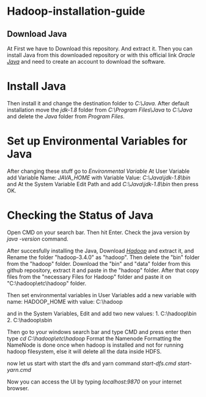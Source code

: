 # Hadoop-installation-guide
## Download Java
At First we have to Download this repository. And extract it.
Then you can install Java from this downloaded repository or with this official link
*Oracle [Java](https://www.oracle.com/apac/java/technologies/javase/javase8-archive-downloads.html#license-lightbox)* and 
need to create an account to download the software.

# Install Java
Then install it and change the destination folder to *C:\Java*. 
After default installation move the *jdk-1.8* folder from *C:\Program Files\Java* to *C:\Java* and 
delete the  *Java* folder from *Program Files*.

# Set up Environmental Variables for Java
After changing these stuff go to *Environmental Variable*
At User Variable add 
      Variable Name: *JAVA_HOME* with Variable Value: *C:\Java\jdk-1.8\bin* and 
At the System Variable Edit Path and add
      *C:\Java\jdk-1.8\bin* then press OK.

# Checking the Status of Java
Open CMD on your search bar. Then hit Enter. Check the java version by *java -version* command.

After succesfully installing the Java, 
Download [*Hadoop*](https://dlcdn.apache.org/hadoop/common/hadoop-3.4.0/hadoop-3.4.0.tar.gz) and extract it, and 
Rename the folder "hadoop-3.4.0" as "hadoop". Then delete the "bin" folder from the "hadoop" folder. 
Download the "bin" and "data" folder from this github repository, extract it and paste in the "hadoop" folder.
After that copy files from the "necessary Files for Hadoop" folder and paste it on "C:\hadoop\etc\hadoop" folder.

Then set environmental variables
in User Variables
add a new variable with name: HADOOP_HOME
with value: C:\hadoop

and in the System Variables,
Edit and add two new values: 1. C:\hadoop\bin
                             2. C:\hadoop\sbin

Then go to your windows search bar and type CMD and press enter then type *cd C:\hadoop\etc\hadoop*
Format the Namenode
Formatting the NameNode is done once when hadoop is installed and not for running hadoop filesystem, else it will delete all the data inside HDFS.

now let us start with start the dfs and yarn command 
  *start-dfs.cmd*
  *start-yarn.cmd*

Now you can access the UI by typing *localhost:9870* on your internet browser.



